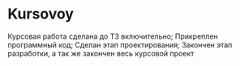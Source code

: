 # Kursovoy
Курсовая работа сделана до ТЗ включительно;
Прикреплен программный код;
Сделан этап проектирования;
Закончен этап разработки, а так же закончен весь курсовой проект

